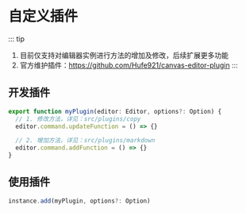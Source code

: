 # 自定义插件

::: tip
1. 目前仅支持对编辑器实例进行方法的增加及修改，后续扩展更多功能
2. 官方维护插件：https://github.com/Hufe921/canvas-editor-plugin
:::

## 开发插件

```javascript
export function myPlugin(editor: Editor, options?: Option) {
  // 1. 修改方法，详见：src/plugins/copy
  editor.command.updateFunction = () => {}

  // 2. 增加方法，详见：src/plugins/markdown
  editor.command.addFunction = () => {}
}
```

## 使用插件

```javascript
instance.add(myPlugin, options?: Option)
```
